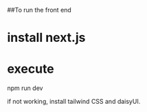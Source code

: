 ##To run the front end

# install next.js

# execute

npm run dev

if not working, install tailwind CSS and daisyUI.